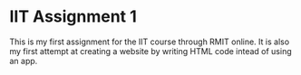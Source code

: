 # IIT Assignment 1
This is my first assignment for the IIT course through RMIT online. It is also my first attempt at creating a website by writing HTML code intead of using an app.
